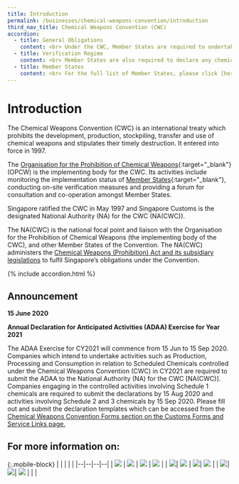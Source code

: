 ```yaml
---
title: Introduction
permalink: /businesses/chemical-weapons-convention/introduction
third_nav_title: Chemical Weapons Convention (CWC)
accordion:
  - title: General Obligations
    content: <br> Under the CWC, Member States are required to undertake the following general obligations <br><br> -   Never to develop, produce, otherwise acquire, stockpile or retain chemical weapons, or transfer, directly or indirectly, chemical weapons to anyone <br> -   Never to use chemical weapons <br> -   Never to engage in any military preparations to use chemical weapons <br> -   Never assist, encourage or induce, in any way, anyone to engage in any activity prohibited to a Member State under this Convention <br> -   To destroy all chemical weapons and all chemical weapons production facilities that it owns or possesses or that are located in any place under its jurisdiction and control <br> -   To destroy all chemical weapons that it abandoned on the territory of another Member State <br> -   Not to use riot control agents as a method of warfare <br> 
  - title: Verification Regime
    content: <br> Member States are also required to declare any chemical weapons-related activities and industrial activities relating to the  [scheduled chemicals](/businesses/chemical-weapons-convention/controlled-chemicals)  and facilities producing unscheduled discrete organic chemicals. <br><br> The declarations are the basis for data monitoring and on-site  [inspections](/businesses/chemical-weapons-convention/inspections)  at the declared facilities. These inspections seek to verify that activities at the declared facilities are in accordance with the obligations of the Convention, and consistent with the submitted declarations. It is a confidence-building measure for ensuring that Member States meet the requirements of the Convention, and serves as deterrence against any intention to contravene the provisions of the Convention. <br>
  - title: Member States
    content: <br> For the full list of Member States, please click [here](https://www.opcw.org/about-us/member-states){:target="_blank"}.     
---
```


# Introduction
The Chemical Weapons Convention (CWC) is an international treaty which prohibits the development, production, stockpiling, transfer and use of chemical weapons and stipulates their timely destruction. It entered into force in 1997.

The  [Organisation for the Prohibition of Chemical Weapons](http://www.opcw.org/){:target="_blank"} (OPCW) is the implementing body for the CWC. Its activities include monitoring the implementation status of  [Member States](https://www.opcw.org/about-us/member-states){:target="_blank"}, conducting on-site verification measures and providing a forum for consultation and co-operation amongst Member States.

Singapore ratified the CWC in May 1997 and Singapore Customs is the designated National Authority (NA) for the CWC (NA(CWC)).

The NA(CWC) is the national focal point and liaison with the Organisation for the Prohibition of Chemical Weapons (the implementing body of the CWC), and other Member States of the Convention. The NA(CWC) administers the  [Chemical Weapons (Prohibition) Act and its subsidiary legislations](/businesses/compliance/overview)  to fulfil Singapore’s obligations under the Convention.

{% include accordion.html %}

## Announcement
**15 June 2020**

**Annual Declaration for Anticipated Activities (ADAA) Exercise for Year 2021**

The ADAA Exercise for CY2021 will commence from 15 Jun to 15 Sep 2020. Companies which intend to undertake activities such as Production, Processing and Consumption in relation to Scheduled Chemicals controlled under the Chemical Weapons Convention (CWC) in CY2021 are required to submit the ADAA to the National Authority (NA) for the CWC [NA(CWC)]. Companies engaging in the controlled activities involving Schedule 1 chemicals are required to submit the declarations by 15 Aug 2020 and activities involving Schedule 2 and 3 chemicals by 15 Sep 2020. Please fill out and submit the declaration templates which can be accessed from the [Chemical Weapons Convention Forms section on the Customs Forms and Service Links page.](/eservices/customs-forms-and-service-links)

## For more information on:

{:.mobile-block}
|  |  |  |  |
|--|--|--|--|
| [![](/images/cwc1.jpg)](/businesses/chemical-weapons-convention/legislation) | [![](/images/cwc2.jpg)](/businesses/chemical-weapons-convention/controlled-chemicals) | [![](/images/cwc3.jpg)](/businesses/chemical-weapons-convention/licensing-requirements) | [![](/images/cwc4.jpg)](/businesses/chemical-weapons-convention/import-of-na-cwc-controlled-items) |
| [![](/images/cwc5.jpg)](/businesses/chemical-weapons-convention/export-of-na-cwc-controlled-items)| [![](/images/cwc6.jpg)](/businesses/chemical-weapons-convention/declarations) | [![](/images/cwc8.jpg)](/businesses/chemical-weapons-convention/inspections)| [![](/images/cwc7.jpg)](/businesses/chemical-weapons-convention/offences) |
| [![](/images/cwc9.jpg)](/eservices/customs-forms-and-service-links)| [![](/images/cwc10.jpg)](/businesses/chemical-weapons-convention/glossary)| [![](/images/cwc11.jpg)](/businesses/chemical-weapons-convention/useful-links)  | | |
